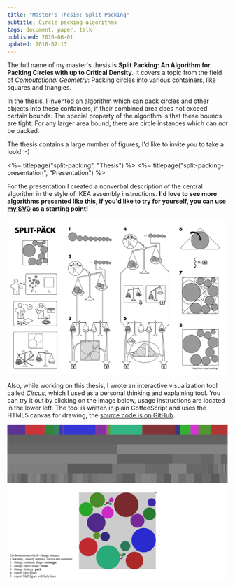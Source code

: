 ```yaml
---
title: "Master's Thesis: Split Packing"
subtitle: Circle packing algorithms
tags: document, paper, talk
published: 2016-06-01
updated: 2016-07-13
---
```


The full name of my master's thesis is **Split Packing: An Algorithm for Packing Circles with up to Critical Density**. It covers a topic from the field of *Computational Geometry*: Packing circles into various containers, like squares and triangles.

In the thesis, I invented an algorithm which can pack circles and other objects into these containers, if their combined area does not exceed certain bounds. The special property of the algorithm is that these bounds are tight: For any larger area bound, there are circle instances which can *not* be packed.

The thesis contains a large number of figures, I'd like to invite you to take a look! :-)

<%= titlepage("split-packing", "Thesis") %> <%= titlepage("split-packing-presentation", "Presentation") %>

For the presentation I created a nonverbal description of the central algorithm in the style of IKEA assembly instructions. **I'd love to see more algorithms presented like this, if you'd like to try for yourself, you can use [my SVG](split-paeck.svg) as a starting point!**

[![SPLIT-PÄCK](split-paeck.png)](split-paeck.png)

Also, while working on this thesis, I wrote an interactive visualization tool called [*Circus*](./circus/), which I used as a personal thinking and explaining tool. You can try it out by clicking on the image below, usage instructions are located in the lower left. The tool is written in plain CoffeeScript and uses the HTML5 canvas for drawing, the [source code is on GitHub](https://github.com/blinry/circus).

[![Screenshot of the Circus visualization tool](circus.png)](./circus/)
